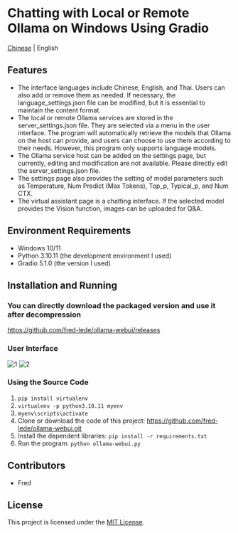 
# Chatting with Local or Remote Ollama on Windows Using Gradio

[Chinese](./README.md) | English

## Features

- The interface languages include Chinese, English, and Thai. Users can also add or remove them as needed. If necessary, the language_settings.json file can be modified, but it is essential to maintain the content format.
- The local or remote Ollama services are stored in the server_settings.json file. They are selected via a menu in the user interface. The program will automatically retrieve the models that Ollama on the host can provide, and users can choose to use them according to their needs. However, this program only supports language models.
- The Ollama service host can be added on the settings page, but currently, editing and modification are not available. Please directly edit the server_settings.json file.
- The settings page also provides the setting of model parameters such as Temperature, Num Predict (Max Tokens), Top_p, Typical_p, and Num CTX.
- The virtual assistant page is a chatting interface. If the selected model provides the Vision function, images can be uploaded for Q&A.

## Environment Requirements
- Windows 10/11
- Python 3.10.11 (the development environment I used)
- Gradio 5.1.0 (the version I used)

## Installation and Running

### You can directly download the packaged version and use it after decompression
https://github.com/fred-lede/ollama-webui/releases

### User Interface
![1](https://github.com/user-attachments/assets/e45f43d0-0767-4713-a0ae-c6bc673d751e)
![2](https://github.com/user-attachments/assets/311d588d-45b5-48ff-92a2-1facad868dc4)

### Using the Source Code
1. `pip install virtualenv`
2. `virtualenv -p python3.10.11 myenv`
3. `myenv\scripts\activate`
4. Clone or download the code of this project: https://github.com/fred-lede/ollama-webui.git
5. Install the dependent libraries: `pip install -r requirements.txt`
6. Run the program: `python ollama-webui.py`

## Contributors

- Fred

## License

This project is licensed under the [MIT License](LICENSE).

